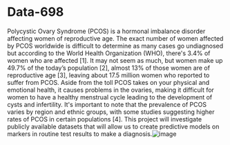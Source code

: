 # Data-698
Polycystic Ovary Syndrome (PCOS) is a hormonal imbalance disorder affecting women of reproductive age. The exact number of women affected by PCOS worldwide is difficult to determine as many cases go undiagnosed but according to the World Health Organization (WHO), there's 3.4% of women who are affected [1].  It may not seem as much, but women make up 49.7% of the today’s population [2], almost 13% of those women are of reproductive age [3], leaving about 17.5 million women who reported to suffer from PCOS. Aside from the toll PCOS takes on your physical and emotional health, it causes problems in the ovaries, making it difficult for women to have a healthy menstrual cycle leading to the development of cysts and infertility. It's important to note that the prevalence of PCOS varies by region and ethnic groups, with some studies suggesting higher rates of PCOS in certain populations [4]. This project will investigate publicly available datasets that will allow us to create predictive models on markers in routine test results to make a diagnosis.![image](https://user-images.githubusercontent.com/89593295/230449431-7bf692e7-d938-42bb-834f-6dd8ba8d4857.png)
